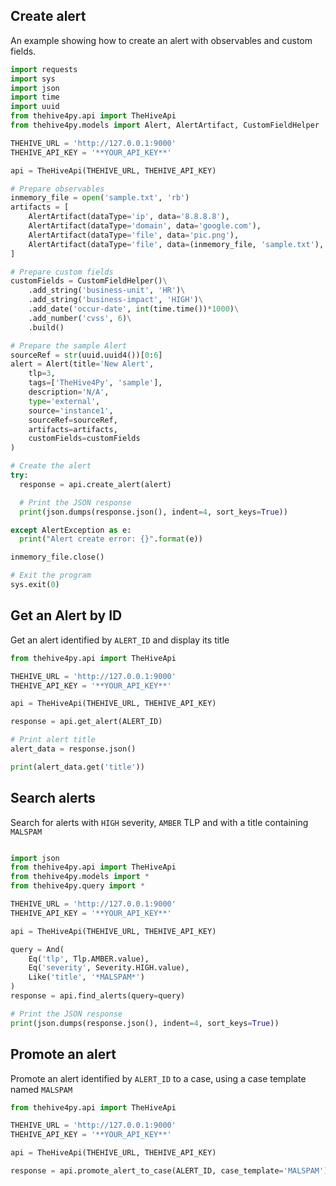 ## Create alert

An example showing how to create an alert with observables and custom fields.

```python
import requests
import sys
import json
import time
import uuid
from thehive4py.api import TheHiveApi
from thehive4py.models import Alert, AlertArtifact, CustomFieldHelper

THEHIVE_URL = 'http://127.0.0.1:9000'
THEHIVE_API_KEY = '**YOUR_API_KEY**'

api = TheHiveApi(THEHIVE_URL, THEHIVE_API_KEY)

# Prepare observables
inmemory_file = open('sample.txt', 'rb')
artifacts = [
    AlertArtifact(dataType='ip', data='8.8.8.8'),
    AlertArtifact(dataType='domain', data='google.com'),
    AlertArtifact(dataType='file', data='pic.png'),
    AlertArtifact(dataType='file', data=(inmemory_file, 'sample.txt'), sighted=True, ioc=True)
]

# Prepare custom fields
customFields = CustomFieldHelper()\
    .add_string('business-unit', 'HR')\
    .add_string('business-impact', 'HIGH')\
    .add_date('occur-date', int(time.time())*1000)\
    .add_number('cvss', 6)\
    .build()

# Prepare the sample Alert
sourceRef = str(uuid.uuid4())[0:6]
alert = Alert(title='New Alert',
    tlp=3,
    tags=['TheHive4Py', 'sample'],
    description='N/A',
    type='external',
    source='instance1',
    sourceRef=sourceRef,
    artifacts=artifacts,
    customFields=customFields
)

# Create the alert
try:
  response = api.create_alert(alert)

  # Print the JSON response 
  print(json.dumps(response.json(), indent=4, sort_keys=True))

except AlertException as e:
  print("Alert create error: {}".format(e))

inmemory_file.close()

# Exit the program
sys.exit(0)
```

## Get an Alert by ID

Get an alert identified by `ALERT_ID` and display its title

```python
from thehive4py.api import TheHiveApi

THEHIVE_URL = 'http://127.0.0.1:9000'
THEHIVE_API_KEY = '**YOUR_API_KEY**'

api = TheHiveApi(THEHIVE_URL, THEHIVE_API_KEY)

response = api.get_alert(ALERT_ID)

# Print alert title
alert_data = response.json()

print(alert_data.get('title'))
```

## Search alerts

Search for alerts with `HIGH` severity, `AMBER` TLP and with a title containing `MALSPAM`

```python

import json
from thehive4py.api import TheHiveApi
from thehive4py.models import *
from thehive4py.query import *

THEHIVE_URL = 'http://127.0.0.1:9000'
THEHIVE_API_KEY = '**YOUR_API_KEY**'

api = TheHiveApi(THEHIVE_URL, THEHIVE_API_KEY)

query = And(
    Eq('tlp', Tlp.AMBER.value),
    Eq('severity', Severity.HIGH.value),
    Like('title', '*MALSPAM*')
)
response = api.find_alerts(query=query)

# Print the JSON response 
print(json.dumps(response.json(), indent=4, sort_keys=True))
```

## Promote an alert

Promote an alert identified by `ALERT_ID` to a case, using a case template named `MALSPAM`

```python
from thehive4py.api import TheHiveApi

THEHIVE_URL = 'http://127.0.0.1:9000'
THEHIVE_API_KEY = '**YOUR_API_KEY**'

api = TheHiveApi(THEHIVE_URL, THEHIVE_API_KEY)

response = api.promote_alert_to_case(ALERT_ID, case_template='MALSPAM')
```
